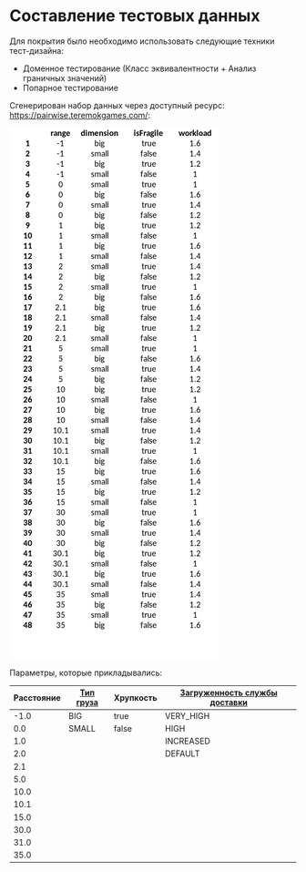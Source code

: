 # Составление тестовых данных

Для покрытия было необходимо использовать следующие техники тест-дизайна:

* Доменное тестирование (Класс эквивалентности + Анализ граничных значений)
* Попарное тестирование

Сгенерирован набор данных через доступный ресурс: https://pairwise.teremokgames.com/:

![img.png](pairwise.png)

Параметры, которые прикладывались:

| Расстояние | [Тип груза](../main/java/org/example/app/enums/DimensionType.java) | Хрупкость | [Загруженность службы доставки](../main/java/org/example/app/enums/WorkloadStatus.java) |
|------------|--------------------------------------------------------------------|-----------|-----------------------------------------------------------------------------------------|
| -1.0       | BIG                                                                | true      | VERY_HIGH                                                                               |
| 0.0        | SMALL                                                              | false     | HIGH                                                                                    |
| 1.0        |                                                                    |           | INCREASED                                                                               |
| 2.0        |                                                                    |           | DEFAULT                                                                                 |
| 2.1        |                                                                    |           |                                                                                         |
| 5.0        |                                                                    |           |                                                                                         |
| 10.0       |                                                                    |           |                                                                                         |
| 10.1       |                                                                    |           |                                                                                         |
| 15.0       |                                                                    |           |                                                                                         |
| 30.0       |                                                                    |           |                                                                                         |
| 31.0       |                                                                    |           |                                                                                         |
| 35.0       |                                                                    |           |                                                                                         |

